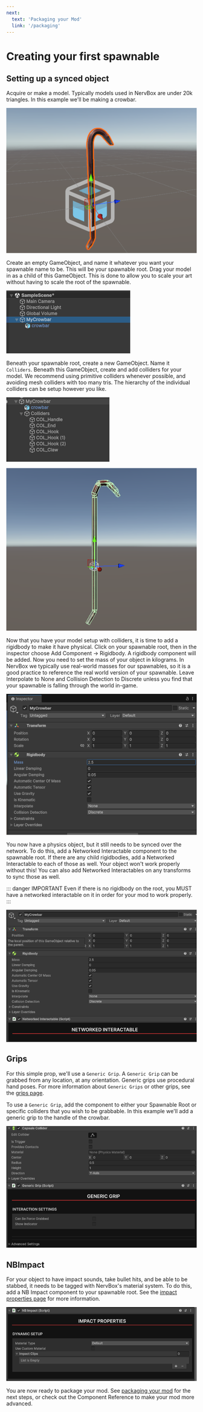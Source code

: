 ```yaml
---
next:
  text: 'Packaging your Mod'
  link: '/packaging'
---
```

# Creating your first spawnable

## Setting up a synced object
Acquire or make a model. Typically models used in NervBox are under 20k triangles. In this example we'll be making a crowbar.

![crowbar](images/spawnable/a31371b9-902b-42b1-93f6-41f451ddb97d.png)

Create an empty GameObject, and name it whatever you want your spawnable name to be. This will be your spawnable root. Drag your model in as a child of this GameObject. This is done to allow you to scale your art without having to scale the root of the spawnable.

![root](images/spawnable/0f772529-315a-43fd-bf55-2880a0b88346.png)

Beneath your spawnable root, create a new GameObject. Name it `Colliders`. Beneath this GameObject, create and add colliders for your model. We recommend using primitive colliders whenever possible, and avoiding mesh colliders with too many tris. The hierarchy of the individual colliders can be setup however you like.

![col-graph](images/spawnable/2a93bad2-565b-4489-a51a-aae5e307300d.png)

![crowbar-col](images/spawnable/23190912-3af9-4b04-be3c-17a652ffa602.png)

Now that you have your model setup with colliders, it is time to add a rigidbody to make it have physical. Click on your spawnable root, then in the inspector choose Add Component -> Rigidbody. A rigidbody component will be added. Now you need to set the mass of your object in kilograms. In NervBox we typically use real-world masses for our spawnables, so it is a good practice to reference the real world version of your spawnable. Leave Interpolate to None and Collision Detection to Discrete unless you find that your spawnable is falling through the world in-game.

![rigidbody](images/spawnable/90a3fd87-afb0-4e78-a963-af6f2ee5ced4.png)

You now have a physics object, but it still needs to be synced over the network. To do this, add a Networked Interactable component to the spawnable root.  If there are any child rigidbodies, add a Networked Interactable to each of those as well. Your object won't work properly without this! You can also add Networked Interactables on any transforms to sync those as well.

::: danger IMPORTANT
Even if there is no rigidbody on the root, you MUST have a networked interactable on it in order for your mod to work properly.
:::

![networked interactable](images/spawnable/image.png)

## Grips
For this simple prop, we'll use a `Generic Grip`. A `Generic Grip` can be grabbed from any location, at any orientation. Generic grips use procedural hand poses. For more information about `Generic Grips` or other grips, see the [grips page](/grips).

To use a `Generic Grip`, add the component to either your Spawnable Root or specific colliders that you wish to be grabbable. In this example we'll add a generic grip to the handle of the crowbar.

![generic grip](images/spawnable/image-1.png)

## NBImpact 
For your object to have impact sounds, take bullet hits, and be able to be stabbed, it needs to be tagged with NervBox's material system. To do this, add a NB Impact component to your spawnable root. See the [impact properties page](/impact_painter.md) for more information.

![nb impact](images/spawnable/image-2.png)

You are now ready to package your mod. See [packaging your mod](/packaging.md) for the next steps, or check out the Component Reference to make your mod more advanced.